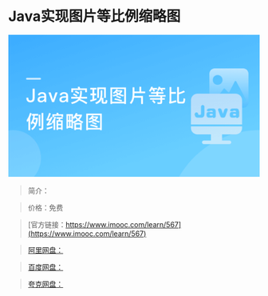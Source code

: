 # Java实现图片等比例缩略图

![img](../../assets/5fe442ed00012f8905400304.jpg)

> 简介：

> 价格：免费

> [官方链接：https://www.imooc.com/learn/567](https://www.imooc.com/learn/567)

> [阿里网盘：]()

> [百度网盘：]()

> [夸克网盘：]()
